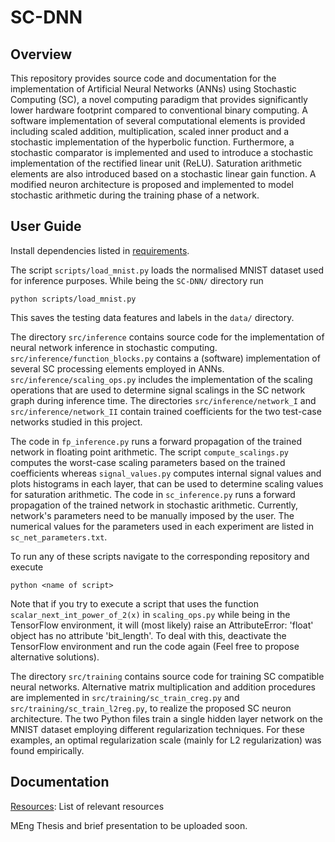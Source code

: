 # SC-DNN

## Overview
This repository provides source code and documentation for the implementation of Artificial Neural Networks (ANNs) using Stochastic Computing (SC), a novel computing paradigm that provides significantly lower hardware footprint compared to conventional binary computing. A software implementation of several computational elements is provided including scaled addition, multiplication, scaled inner product and a stochastic implementation of the hyperbolic function. Furthermore, a stochastic comparator is implemented and used to introduce a stochastic implementation of the rectified linear unit (ReLU). Saturation arithmetic elements are also introduced based on a stochastic linear gain function. A modified neuron architecture is proposed and implemented to model stochastic arithmetic during the training phase of a network.

## User Guide

Install dependencies listed in [requirements](https://github.com/adamosSol/SC-DNN/blob/master/requirements.txt). 

The script `scripts/load_mnist.py` loads the normalised MNIST dataset used for inference purposes. While being the `SC-DNN/` directory run 

    python scripts/load_mnist.py 

This saves the testing data features and labels in the `data/` directory. 

The directory `src/inference` contains source code for the implementation of neural network inference in stochastic computing. `src/inference/function_blocks.py` contains a (software) implementation of several SC processing elements employed in ANNs. `src/inference/scaling_ops.py` includes the implementation of the scaling operations that are used to determine signal scalings in the SC network graph during inference time. The directories `src/inference/network_I` and `src/inference/network_II` contain trained coefficients for the two test-case networks studied in this project. 

The code in `fp_inference.py` runs a forward propagation of the trained network in floating point arithmetic. The script `compute_scalings.py` computes the worst-case scaling parameters based on the trained coefficients whereas `signal_values.py` computes internal signal values and plots histograms in each layer, that can be used to determine scaling values for saturation arithmetic. The code in `sc_inference.py` runs a forward propagation of the trained network in stochastic arithmetic. Currently, network's parameters need to be manually imposed by the user. The numerical values for the parameters used in each experiment are listed in `sc_net_parameters.txt`. 

To run any of these scripts navigate to the corresponding repository and execute 

    python <name of script>
    
Note that if you try to execute a script that uses the function `scalar_next_int_power_of_2(x)` in `scaling_ops.py` while being in the TensorFlow environment, it will (most likely) raise an AttributeError: 'float' object has no attribute 'bit_length'. To deal with this, deactivate the TensorFlow environment and run the code again (Feel free to propose alternative solutions).  

The directory `src/training` contains source code for training SC compatible neural networks. Alternative matrix multiplication and addition procedures are implemented in `src/training/sc_train_creg.py` and `src/training/sc_train_l2reg.py`, to realize the proposed SC neuron architecture. The two Python files train a single hidden layer network on the MNIST dataset employing different regularization techniques. For these examples, an optimal regularization scale (mainly for L2 regularization) was found empirically. 

## Documentation
[Resources](https://github.com/adamosSol/SC-DNN/blob/master/docs/Resources.md): List of relevant resources

MEng Thesis and brief presentation to be uploaded soon. 
